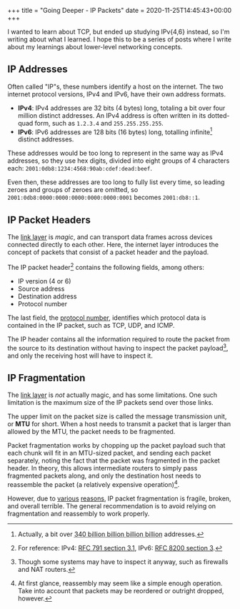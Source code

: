+++
title = "Going Deeper - IP Packets"
date = 2020-11-25T14:45:43+00:00
+++

I wanted to learn about TCP, but ended up studying IPv{4,6} instead, so I'm
writing about what I learned. I hope this to be a series of posts where I
write about my learnings about lower-level networking concepts.

## IP Addresses

Often called "IP"s, these numbers identify a host on the internet. The two
internet protocol versions, IPv4 and IPv6, have their own address formats.

- **IPv4**: IPv4 addresses are 32 bits (4 bytes) long, totaling a bit over four million
  distinct addresses. An IPv4 address is often written in its dotted-quad form,
  such as `1.2.3.4` and `255.255.255.255`.
- **IPv6**: IPv6 addresses are 128 bits (16 bytes) long, totalling
  infinite[^ipv6-infinite] distinct addresses.

[^ipv6-infinite]: Actually, a bit over
  <abbr title="340,282,366,920,938,463,463,374,607,431,768,211,456">340 billion
  billion billion billion</abbr> addresses.

  These addresses would be too long to represent in the same way as IPv4
  addresses, so they use hex digits, divided into eight groups of 4 characters
  each: `2001:0db8:1234:4568:90ab:cdef:dead:beef`.

  Even then, these addresses are too long to fully list every time, so leading
  zeroes and groups of zeroes are omitted, so
  `2001:0db8:0000:0000:0000:0000:0000:0001` becomes `2001:db8::1`.

## IP Packet Headers

The [link layer][wiki-link-layer] is *magic*, and can transport data frames
across devices connected directly to each other. Here, the internet layer
introduces the concept of packets that consist of a packet header and the
payload.

[wiki-link-layer]: https://en.wikipedia.org/wiki/Internet_protocol_suite#Link_layer

The IP packet header[^note-ip-headers] contains the following fields, among
others:

[^note-ip-headers]: For reference:
  IPv4: [RFC 791 section 3.1](https://tools.ietf.org/html/rfc791#section-3.1),
  IPv6: [RFC 8200 section 3](https://tools.ietf.org/html/rfc8200#section-3).

- IP version (4 or 6)
- Source address
- Destination address
- Protocol number

The last field, the [protocol number][iana-ip-pn], identifies which protocol
data is contained in the IP packet, such as TCP, UDP, and ICMP.

[iana-ip-pn]: https://www.iana.org/assignments/protocol-numbers/protocol-numbers.xhtml

The IP header contains all the information required to route the packet from
the source to its destination without having to inspect the packet
payload[^note-packet-inspection], and only the receiving host will have to
inspect it.

[^note-packet-inspection]: Though some systems may have to inspect it anyway,
  such as firewalls and NAT routers.

## IP Fragmentation

The [link layer][wiki-link-layer] is *not* actually magic, and has some
limitations. One such limitation is the maximum size of the IP packets send over
those links.

The upper limit on the packet size is called the message transmission unit, or
**MTU** for short. When a host needs to transmit a packet that is larger than
allowed by the MTU, the packet needs to be fragmented.

Packet fragmentation works by chopping up the packet payload such that each
chunk will fit in an MTU-sized packet, and sending each packet separately,
noting the fact that the packet was fragmented in the packet header. In theory,
this allows intermediate routers to simply pass fragmented packets along, and
only the destination host needs to reassemble the packet (a relatively expensive
operation)[^note-packet-reassembly].

[^note-packet-reassembly]: At first glance, reassembly may seem like a simple
  enough operation. Take into account that packets may be reordered or outright
  dropped, however.

However, due to [various][cf-ip-frag] [reasons][rfc-ip-frag], IP packet
fragmentation is fragile, broken, and overall terrible. The general
recommendation is to avoid relying on fragmentation and reassembly to work
properly.

[cf-ip-frag]: https://blog.cloudflare.com/ip-fragmentation-is-broken/

[rfc-ip-frag]: https://tools.ietf.org/html/rfc8900
